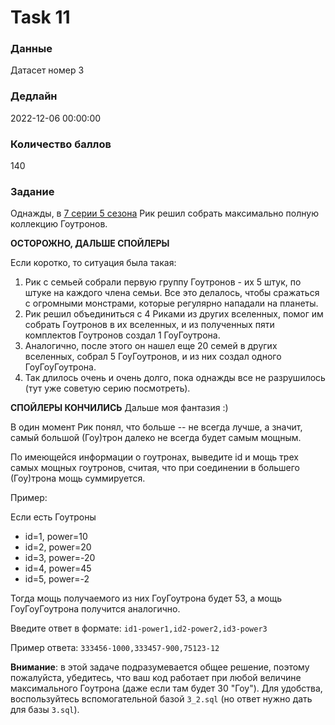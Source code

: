 # Task 11

### Данные 
Датасет номер 3

### Дедлайн 
2022-12-06 00:00:00

### Количество баллов

140

### Задание 

Однажды, в [7 серии 5 сезона](https://hd.kinopoisk.ru/film/46c5df252dc1a790b82d1a00fcf44812?content_tab=series&episode=7&from_block=kp-button-online&season=5&watch=) Рик решил собрать максимально полную коллекцию Гоутронов. 

**ОСТОРОЖНО, ДАЛЬШЕ СПОЙЛЕРЫ** 

Если коротко, то ситуация была такая:

1. Рик с семьей собрали первую группу Гоутронов - их 5 штук, по штуке на каждого члена семьи. Все это делалось, чтобы сражаться с огромными монстрами, которые регулярно нападали на планеты.
2. Рик решил объединиться с 4 Риками из других вселенных, помог им собрать Гоутронов в их вселенных, и из полученных пяти комплектов Гоутронов создал 1 ГоуГоутрона.
3. Аналогично, после этого он нашел еще 20 семей в других вселенных, собрал 5 ГоуГоутронов, и из них создал одного ГоуГоуГоутрона.
4. Так длилось очень и очень долго, пока однажды все не разрушилось (тут уже советую серию посмотреть).

**СПОЙЛЕРЫ КОНЧИЛИСЬ** Дальше моя фантазия :)

В один момент Рик понял, что больше -- не всегда лучше, а значит, самый большой (Гоу)трон далеко не всегда будет самым мощным.

По имеющейся информации о гоутронах, выведите id и мощь трех самых мощных гоутронов, считая, что при соединении в большего (Гоу)трона мощь суммируется. 

Пример:

Если есть Гоутроны

* id=1, power=10
* id=2, power=20
* id=3, power=-20
* id=4, power=45
* id=5, power=-2

Тогда мощь получаемого из них ГоуГоутрона будет 53, а мощь ГоуГоуГоутрона получится аналогично.

Введите ответ в формате: `id1-power1,id2-power2,id3-power3`

Пример ответа: `333456-1000,333457-900,75123-12`

**Внимание**: в этой задаче подразумевается общее решение, поэтому пожалуйста, убедитесь, что ваш код работает при любой величине максимального Гоутрона (даже если там будет 30 "Гоу"). Для удобства, воспользуйтесь вспомогательной базой `3_2.sql` (но ответ нужно дать для базы `3.sql`).
